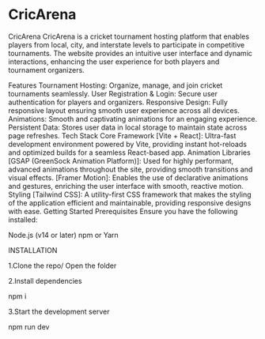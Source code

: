 # CricArena

CricArena
CricArena is a cricket tournament hosting platform that enables players from local, city, and interstate levels to participate in competitive tournaments. The website provides an intuitive user interface and dynamic interactions, enhancing the user experience for both players and tournament organizers.

Features
Tournament Hosting: Organize, manage, and join cricket tournaments seamlessly.
User Registration & Login: Secure user authentication for players and organizers.
Responsive Design: Fully responsive layout ensuring smooth user experience across all devices.
Animations: Smooth and captivating animations for an engaging experience.
Persistent Data: Stores user data in local storage to maintain state across page refreshes.
Tech Stack
Core Framework
[Vite + React]: Ultra-fast development environment powered by Vite, providing instant hot-reloads and optimized builds for a seamless React-based app.
Animation Libraries
[GSAP (GreenSock Animation Platform)]: Used for highly performant, advanced animations throughout the site, providing smooth transitions and visual effects.
[Framer Motion]: Enables the use of declarative animations and gestures, enriching the user interface with smooth, reactive motion.
Styling
[Tailwind CSS]: A utility-first CSS framework that makes the styling of the application efficient and maintainable, providing responsive designs with ease.
Getting Started
Prerequisites
Ensure you have the following installed:

Node.js (v14 or later)
npm or Yarn

INSTALLATION

1.Clone the repo/ Open the folder



2.Install dependencies

npm i

3.Start the development server

npm run dev




